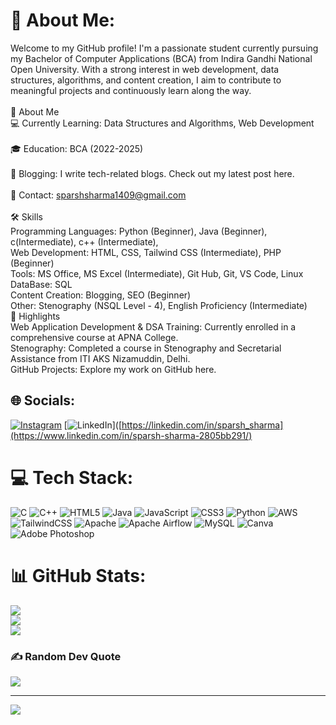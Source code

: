 # 💫 About Me:
Welcome to my GitHub profile! I'm a passionate student currently pursuing my Bachelor of Computer Applications (BCA) from Indira Gandhi National Open University. With a strong interest in web development, data structures, algorithms, and content creation, I aim to contribute to meaningful projects and continuously learn along the way.<br><br>🚀 About Me<br>💻 Currently Learning: Data Structures and Algorithms, Web Development<br><br>🎓 Education: BCA (2022-2025)<br><br>📝 Blogging: I write tech-related blogs. Check out my latest post here.<br><br>📧 Contact: sparshsharma1409@gmail.com<br><br>🛠️ Skills<br>Programming Languages: Python (Beginner), Java (Beginner), c(Intermediate), c++ (Intermediate),<br>Web Development: HTML, CSS, Tailwind CSS (Intermediate), PHP (Beginner)<br>Tools: MS Office, MS Excel (Intermediate), Git Hub, Git, VS Code, Linux<br>DataBase: SQL<br>Content Creation: Blogging, SEO (Beginner)<br>Other: Stenography (NSQL Level - 4), English Proficiency (Intermediate)<br>🌟 Highlights<br>Web Application Development & DSA Training: Currently enrolled in a comprehensive course at APNA College.<br>Stenography: Completed a course in Stenography and Secretarial Assistance from ITI AKS Nizamuddin, Delhi.<br>GitHub Projects: Explore my work on GitHub here.


## 🌐 Socials:
[![Instagram](https://img.shields.io/badge/Instagram-%23E4405F.svg?logo=Instagram&logoColor=white)](https://instagram.com/sparsh.comm) [![LinkedIn](https://img.shields.io/badge/LinkedIn-%230077B5.svg?logo=linkedin&logoColor=white)]([https://linkedin.com/in/sparsh_sharma](https://www.linkedin.com/in/sparsh-sharma-2805bb291/) 

# 💻 Tech Stack:
![C](https://img.shields.io/badge/c-%2300599C.svg?style=for-the-badge&logo=c&logoColor=white) ![C++](https://img.shields.io/badge/c++-%2300599C.svg?style=for-the-badge&logo=c%2B%2B&logoColor=white) ![HTML5](https://img.shields.io/badge/html5-%23E34F26.svg?style=for-the-badge&logo=html5&logoColor=white) ![Java](https://img.shields.io/badge/java-%23ED8B00.svg?style=for-the-badge&logo=openjdk&logoColor=white) ![JavaScript](https://img.shields.io/badge/javascript-%23323330.svg?style=for-the-badge&logo=javascript&logoColor=%23F7DF1E) ![CSS3](https://img.shields.io/badge/css3-%231572B6.svg?style=for-the-badge&logo=css3&logoColor=white) ![Python](https://img.shields.io/badge/python-3670A0?style=for-the-badge&logo=python&logoColor=ffdd54) ![AWS](https://img.shields.io/badge/AWS-%23FF9900.svg?style=for-the-badge&logo=amazon-aws&logoColor=white) ![TailwindCSS](https://img.shields.io/badge/tailwindcss-%2338B2AC.svg?style=for-the-badge&logo=tailwind-css&logoColor=white) ![Apache](https://img.shields.io/badge/apache-%23D42029.svg?style=for-the-badge&logo=apache&logoColor=white) ![Apache Airflow](https://img.shields.io/badge/Apache%20Airflow-017CEE?style=for-the-badge&logo=Apache%20Airflow&logoColor=white) ![MySQL](https://img.shields.io/badge/mysql-4479A1.svg?style=for-the-badge&logo=mysql&logoColor=white) ![Canva](https://img.shields.io/badge/Canva-%2300C4CC.svg?style=for-the-badge&logo=Canva&logoColor=white) ![Adobe Photoshop](https://img.shields.io/badge/adobe%20photoshop-%2331A8FF.svg?style=for-the-badge&logo=adobe%20photoshop&logoColor=white)
# 📊 GitHub Stats:
![](https://github-readme-stats.vercel.app/api?username=Mrshelby0&theme=dark&hide_border=false&include_all_commits=true&count_private=false)<br/>
![](https://github-readme-streak-stats.herokuapp.com/?user=Mrshelby0&theme=dark&hide_border=false)<br/>
![](https://github-readme-stats.vercel.app/api/top-langs/?username=Mrshelby0&theme=dark&hide_border=false&include_all_commits=true&count_private=false&layout=compact)

### ✍️ Random Dev Quote
![](https://quotes-github-readme.vercel.app/api?type=horizontal&theme=radical)

---
[![](https://visitcount.itsvg.in/api?id=Mrshelby0&icon=0&color=0)](https://visitcount.itsvg.in)

<!-- Proudly created with GPRM ( https://gprm.itsvg.in ) -->
